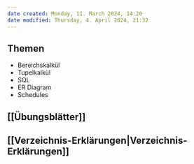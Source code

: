 ```yaml
---
date created: Monday, 11. March 2024, 14:20
date modified: Thursday, 4. April 2024, 21:32
---
```


## Themen
 - Bereichskalkül
 - Tupelkalkül
 - SQL
 - ER Diagram
 - Schedules

## [[Übungsblätter]]
## [[Verzeichnis-Erklärungen|Verzeichnis-Erklärungen]]
